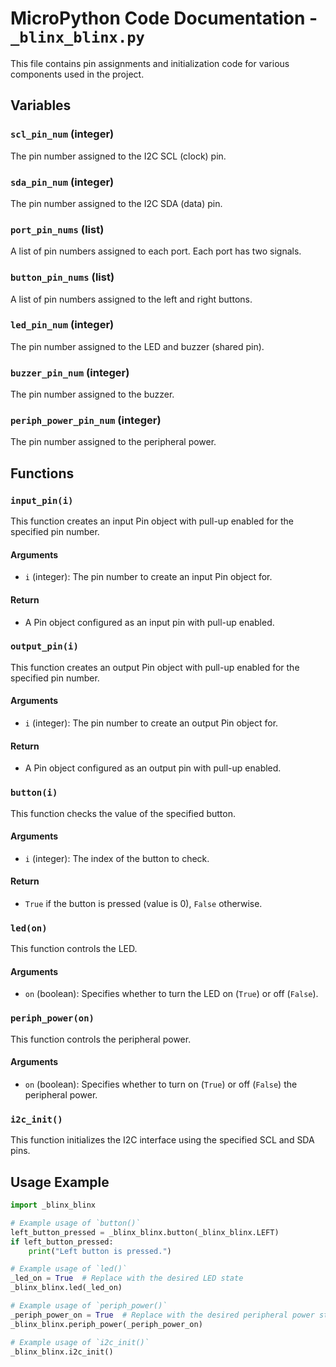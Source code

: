 # MicroPython Code Documentation - `_blinx_blinx.py`

This file contains pin assignments and initialization code for various components used in the project.

## Variables

### `scl_pin_num` (integer)
The pin number assigned to the I2C SCL (clock) pin.

### `sda_pin_num` (integer)
The pin number assigned to the I2C SDA (data) pin.

### `port_pin_nums` (list)
A list of pin numbers assigned to each port. Each port has two signals.

### `button_pin_nums` (list)
A list of pin numbers assigned to the left and right buttons.

### `led_pin_num` (integer)
The pin number assigned to the LED and buzzer (shared pin).

### `buzzer_pin_num` (integer)
The pin number assigned to the buzzer.

### `periph_power_pin_num` (integer)
The pin number assigned to the peripheral power.

## Functions

### `input_pin(i)`
This function creates an input Pin object with pull-up enabled for the specified pin number.

#### Arguments
- `i` (integer): The pin number to create an input Pin object for.

#### Return
- A Pin object configured as an input pin with pull-up enabled.

### `output_pin(i)`
This function creates an output Pin object with pull-up enabled for the specified pin number.

#### Arguments
- `i` (integer): The pin number to create an output Pin object for.

#### Return
- A Pin object configured as an output pin with pull-up enabled.

### `button(i)`
This function checks the value of the specified button.

#### Arguments
- `i` (integer): The index of the button to check.

#### Return
- `True` if the button is pressed (value is 0), `False` otherwise.

### `led(on)`
This function controls the LED.

#### Arguments
- `on` (boolean): Specifies whether to turn the LED on (`True`) or off (`False`).

### `periph_power(on)`
This function controls the peripheral power.

#### Arguments
- `on` (boolean): Specifies whether to turn on (`True`) or off (`False`) the peripheral power.

### `i2c_init()`
This function initializes the I2C interface using the specified SCL and SDA pins.

## Usage Example

```python
import _blinx_blinx

# Example usage of `button()`
left_button_pressed = _blinx_blinx.button(_blinx_blinx.LEFT)
if left_button_pressed:
    print("Left button is pressed.")

# Example usage of `led()`
_led_on = True  # Replace with the desired LED state
_blinx_blinx.led(_led_on)

# Example usage of `periph_power()`
_periph_power_on = True  # Replace with the desired peripheral power state
_blinx_blinx.periph_power(_periph_power_on)

# Example usage of `i2c_init()`
_blinx_blinx.i2c_init()
```
